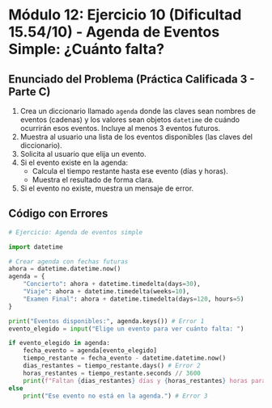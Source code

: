 # Módulo 12: Ejercicio 10 (Dificultad 15.54/10) - Agenda de Eventos Simple: ¿Cuánto falta?

## Enunciado del Problema (Práctica Calificada 3 - Parte C)

1.  Crea un diccionario llamado `agenda` donde las claves sean nombres de eventos (cadenas) y los valores sean objetos `datetime` de cuándo ocurrirán esos eventos. Incluye al menos 3 eventos futuros.
2.  Muestra al usuario una lista de los eventos disponibles (las claves del diccionario).
3.  Solicita al usuario que elija un evento.
4.  Si el evento existe en la agenda:
    *   Calcula el tiempo restante hasta ese evento (días y horas).
    *   Muestra el resultado de forma clara.
5.  Si el evento no existe, muestra un mensaje de error.

## Código con Errores

```python
# Ejercicio: Agenda de eventos simple

import datetime

# Crear agenda con fechas futuras
ahora = datetime.datetime.now()
agenda = {
    "Concierto": ahora + datetime.timedelta(days=30),
    "Viaje": ahora + datetime.timedelta(weeks=10),
    "Examen Final": ahora + datetime.timedelta(days=120, hours=5)
}

print("Eventos disponibles:", agenda.keys()) # Error 1
evento_elegido = input("Elige un evento para ver cuánto falta: ")

if evento_elegido in agenda:
    fecha_evento = agenda[evento_elegido]
    tiempo_restante = fecha_evento - datetime.datetime.now()
    dias_restantes = tiempo_restante.days() # Error 2
    horas_restantes = tiempo_restante.seconds // 3600
    print(f"Faltan {dias_restantes} días y {horas_restantes} horas para '{evento_elegido}'.")
else
    print("Ese evento no está en la agenda.") # Error 3
